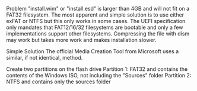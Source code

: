 Problem
  "install.wim" or "install.esd" is larger than 4GB and will not fit on a FAT32 filesystem.
    The most apparent and simple solution is to use either exFAT or NTFS but this only works in some cases.
    The UEFI specification only mandates that FAT12/16/32 filesystems are bootable and only a few implementations support other filesystems.
    Compressing the file with dism may work but takes more work and makes installation slower.

Simple Solution
  The official Media Creation Tool from Microsoft uses a similar, if not identical, method.
  
  Create two partitions on the flash drive
    Partition 1: FAT32 and contains the contents of the Windows ISO, not including the "Sources" folder
    Partition 2: NTFS and contains only the sources folder
